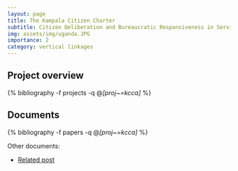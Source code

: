```yaml
---
layout: page
title: The Kampala Citizen Charter
subtitle: Citizen Deliberation and Bureaucratic Responsiveness in Service Provision
img: assets/img/uganda.JPG
importance: 2
category: vertical linkages
---
```


## Project overview

<div class="publications">

  {% bibliography -f projects -q @*[proj~=kcca]* %}

</div>

## Documents

<div class="publications">

  {% bibliography -f papers -q @*[proj~=kcca]* %}

</div>



Other documents: 
* [Related post](https://voiceuganda.com/2024/01/15/lord-mayor-lukwago-starts-work-on-kcca-citizens-charter/) 
